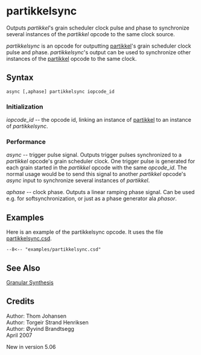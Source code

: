 <!--
id:partikkelsync
category:Signal Generators:Granular Synthesis
-->
# partikkelsync
Outputs _partikkel_'s grain  scheduler clock pulse and phase to synchronize several instances of the _partikkel_  opcode to the same clock source.

_partikkelsync_ is an opcode for outputting [partikkel](../../opcodes/partikkel)'s grain scheduler clock pulse and phase. _partikkelsync_'s output can be used to synchronize other instances of the [partikkel](../../opcodes/partikkel) opcode to the same clock.

## Syntax
```csound-orc
async [,aphase] partikkelsync iopcode_id
```

### Initialization
_iopcode_id_ -- the opcode id, linking an  instance of  [partikkel](../../opcodes/partikkel)  to an instance of _partikkelsync_.

### Performance
_async_ -- trigger pulse signal.   Outputs trigger pulses synchronized to a _partikkel_ opcode's grain scheduler clock.   One trigger pulse is generated for each grain started in the _partikkel_ opcode with the same _opcode_id_.  The normal usage would be to send this signal to another _partikkel_ opcode's _async_ input to   synchronize several instances of _partikkel_.
  
_aphase_ -- clock phase.   Outputs a linear ramping phase signal. Can be used e.g. for softsynchronization, or just as a phase generator ala _phasor_.

## Examples
Here is an example of the partikkelsync opcode. It uses the file [partikkelsync.csd](../../examples/partikkelsync.csd).
``` csound-orc title="Example of the partikkelsync opcode." linenums="1"
--8<-- "examples/partikkelsync.csd"
```

## See Also
[Granular Synthesis](../../siggen/granular)

## Credits
Author: Thom Johansen  
Author: Torgeir Strand Henriksen  
Author: Øyvind Brandtsegg  
April 2007

New in version 5.06
